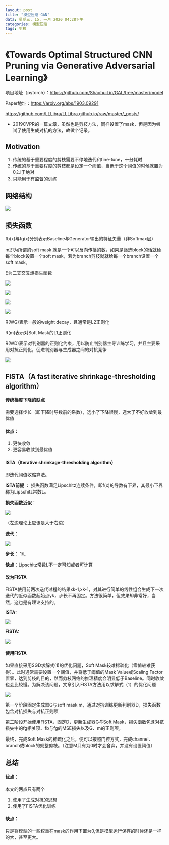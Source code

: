 ```yaml
---
layout: post
title: "模型压缩-GAN"
data: 星期三, 15. 一月 2020 04:28下午 
categories: 模型压缩
tags: 剪枝
---
```

# 《Towards Optimal Structured CNN Pruning via Generative Adversarial Learning》

项目地址（pytorch）：https://github.com/ShaohuiLin/GAL/tree/master/model

Paper地址：https://arxiv.org/abs/1903.09291

https://github.com/LLLibra/LLLibra.github.io/raw/master/_posts/

* 2019CVPR的一篇文章，虽然也是剪枝方法，同样设置了mask，但是因为尝试了使用生成对抗的方法，故做个记录。

## Motivation
1. 传统的基于重要程度的剪枝需要不停地迭代和fine-tune，十分耗时
2. 传统的基于重要程度的剪枝都是设定一个阈值，当低于这个阈值的时候就置为0,过于绝对
3. 只能用于有监督的训练

## 网络结构

![](https://github.com/LLLibra/LLLibra.github.io/raw/master/_posts/imgs/20200116-140728.png)

## 损失函数

fb(x)与fg(x)分别表示Baseline与Generator输出的特征矢量（非Softmax层）

m即为所谓的soft mask 就是一个可以反向传播的数，如果是筛选block的话就给每个block设置一个soft mask，若为branch剪枝就就给每一个branch设置一个soft mask。

E为二支交叉熵损失函数

![](https://github.com/LLLibra/LLLibra.github.io/raw/master/_posts/imgs/20200116-140740.png)

![](https://github.com/LLLibra/LLLibra.github.io/raw/master/_posts/imgs/20200116-140746.png)

![](https://github.com/LLLibra/LLLibra.github.io/raw/master/_posts/imgs/20200116-140750.png)

![](https://github.com/LLLibra/LLLibra.github.io/raw/master/_posts/imgs/20200116-140801.png)

R(WG)表示一般的weight decay，且通常是L2正则化

R(m)表示对Soft Mask的L1正则化

R(WD)表示对判别器的正则化约束，用以防止判别器主导训练学习，并且主要采用对抗正则化，促进判别器与生成器之间的对抗竞争

![](https://github.com/LLLibra/LLLibra.github.io/raw/master/_posts/imgs/20200116-140857.png)

## FISTA（A fast iterative shrinkage-thresholding algorithm）

#### 传统梯度下降的缺点
 需要选择步长（即下降时导数前的系数），选小了下降很慢，选大了不好收敛到最优值
#### 优点：
1. 更快收敛
2. 更容易收敛到最优值

#### ISTA（Iterative shrinkage-thresholding algorithm）
即迭代阈值收缩算法。

**ISTA前提** ：  损失函数满足Lipschitz连续条件，即f(x)的导数有下界，其最小下界称为Lipschitz常数L。

**损失函数近似**： 

![](https://github.com/LLLibra/LLLibra.github.io/raw/master/_posts/imgs/20200116-155017.png) 

（左边理论上应该是大于右边）

**迭代**：

 ![](https://github.com/LLLibra/LLLibra.github.io/raw/master/_posts/imgs/20200116-155149.png)

**步长**： 1/L

**缺点**：Lipschitz常数L不一定可知或者可计算

#### 改为FISTA
>
FISTA使用前两次迭代过程的结果xk-1,xk-1，对其进行简单的线性组合生成下一次迭代的近似函数起始点yk，步长不再固定。方法很简单，但效果却非常好，当然，这也是有理论支持的。

**ISTA:**

![](https://github.com/LLLibra/LLLibra.github.io/raw/master/_posts/imgs/20200116-155946.png)

**FISTA:**

![](https://github.com/LLLibra/LLLibra.github.io/raw/master/_posts/imgs/20200116-155902.png)

#### 使用FISTA

如果直接采用SGD求解式(1)的优化问题，Soft Mask较难稀疏化（零值较难获得）。此时通常需要设置一个阈值，并将低于阈值的Mask Value或Scaling Factor置零，达到剪枝的目的，然而剪枝网络的推理精度会明显低于Baseline。同时收敛也会比较慢。为解决该问题，文章引入FISTA方法用以求解式（1）的优化问题

![](https://github.com/LLLibra/LLLibra.github.io/raw/master/_posts/imgs/20200116-143346.png)

第一个阶段固定生成器G与soft mask m，通过对抗训练更新判别器D，损失函数包含对抗损失与对抗正则项

第二阶段开始使用FISTA，固定D，更新生成器G与Soft Mask，损失函数包含对抗损失中的fg相关项、fb与fg的MSE损失以及G、m的正则项。

最终，完成Soft Mask的稀疏化之后，便可以按照门控方式，完成channel、branch或block的规整剪枝。（注意M只有为0时才会舍弃，并没有设置阈值）

## 总结
#### 优点：
本文的两点只有两个

1. 使用了生成对抗的思想
2. 使用了FISTA优化训练

#### 缺点：
只是将模型的一些权重在mask的作用下置为0,但是模型运行保存的时候还是一样的大，甚至更大。
